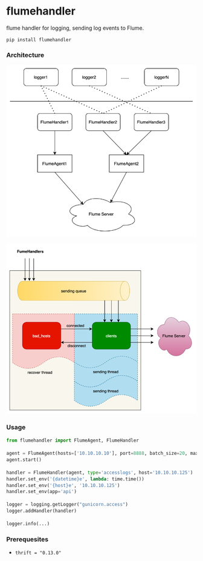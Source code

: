 # flumehandler

flume handler for logging, sending log events to Flume.

```
pip install flumehandler
```

### Architecture

![](doc/flumehandler.png)

![](doc/flumeagent.png)

### Usage

```python
from flumehandler import FlumeAgent, FlumeHandler

agent = FlumeAgent(hosts=['10.10.10.10'], port=8888, batch_size=20, max_size=10000)
agent.start()

handler = FlumeHandler(agent, type='accesslogs', host='10.10.10.125')
handler.set_env('{datetime}e', lambda: time.time())
handler.set_env('{host}e', '10.10.10.125')
handler.set_env(app='api')

logger = logging.getLogger("gunicorn.access")
logger.addHandler(handler)

logger.info(...)
```

### Prerequesites

- `thrift = "0.13.0"`

